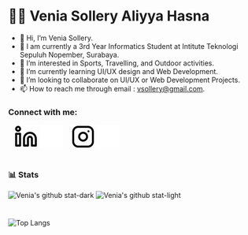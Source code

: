 
# 👩‍💻 Venia Sollery Aliyya Hasna

- 👋 Hi, I’m Venia Sollery.
- 🎒 I am currently a 3rd Year Informatics Student at Intitute Teknologi Sepuluh Nopember, Surabaya.
- 👀 I’m interested in Sports, Travelling, and Outdoor activities.
- 🌱 I’m currently learning UI/UX design and Web Development.
- 💞️ I’m looking to collaborate on UI/UX or Web Development Projects.
- 📫 How to reach me through email : vsollery@gmail.com.

### Connect with me:

&nbsp;&nbsp;
[![website](./img/linkedin-light.svg)](https://linkedin.com/in/venia-hasna#gh-light-mode-only)
[![website](./img/linkedin-dark.svg)](https://linkedin.com/in/venia-hasna#gh-dark-mode-only)
&nbsp;&nbsp;
[![website](./img/instagram-light.svg)](https://instagram.com/veniahsn#gh-light-mode-only)
[![website](./img/instagram-dark.svg)](https://instagram.com/veniahsn#gh-dark-mode-only)

#

###  📊 Stats

![Venia's github stat-dark](https://github-readme-stats.vercel.app/api/?username=Vsollery&show_icons=true&hide=stars,prs&theme=tokyonight&count_private=true#gh-dark-mode-only)
![Venia's github stat-light](https://github-readme-stats.vercel.app/api/?username=Vsollery&show_icons=true&hide=stars,prs&theme=tokyonight&count_private=true##gh-light-mode-only)

#

![Top Langs](https://github-readme-stats.vercel.app/api/top-langs/?username=Vsollery&layout=compact)

<!---
Vsollery/Vsollery is a ✨ special ✨ repository because its `README.md` (this file) appears on your GitHub profile.
You can click the Preview link to take a look at your changes.
--->
